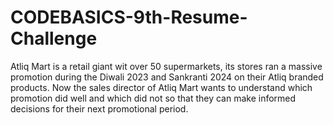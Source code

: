 # CODEBASICS-9th-Resume-Challenge
Atliq Mart is a retail giant wit over 50 supermarkets, its stores ran a massive promotion during the Diwali 2023 and Sankranti 2024 on their Atliq branded products. Now the sales director of Atliq Mart wants to understand which promotion did well and which did not so that they can make informed decisions for their next promotional period.
